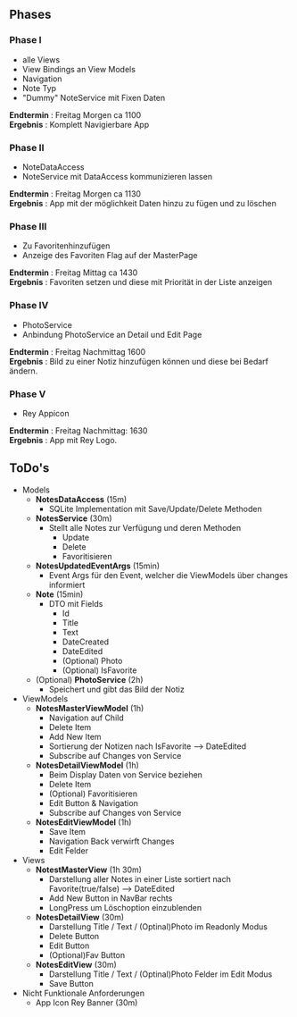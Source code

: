 ## Phases

### Phase I

* alle Views
* View Bindings an View Models
* Navigation
* Note Typ
* "Dummy" NoteService mit Fixen Daten

**Endtermin** : Freitag Morgen ca 1100  
**Ergebnis** : Komplett Navigierbare App

### Phase II

* NoteDataAccess
* NoteService mit DataAccess kommunizieren lassen

**Endtermin** : Freitag Morgen ca 1130  
**Ergebnis** : App mit der möglichkeit Daten hinzu zu fügen und zu löschen

### Phase III

* Zu Favoritenhinzufügen
* Anzeige des Favoriten Flag auf der MasterPage

**Endtermin** : Freitag Mittag ca 1430  
**Ergebnis** : Favoriten setzen und diese mit Priorität in der Liste anzeigen

### Phase IV

* PhotoService
* Anbindung PhotoService an Detail und Edit Page

**Endtermin** : Freitag Nachmittag 1600  
**Ergebnis** : Bild zu einer Notiz hinzufügen können und diese bei Bedarf ändern.

### Phase V

* Rey Appicon

**Endtermin** : Freitag Nachmittag: 1630  
**Ergebnis** : App mit Rey Logo.



## ToDo's

* Models
  * **NotesDataAccess** (15m)
    * SQLite Implementation mit Save/Update/Delete Methoden
  * **NotesService** (30m)
    * Stellt alle Notes zur Verfügung und deren Methoden
      * Update
      * Delete
      * Favoritisieren
  * **NotesUpdatedEventArgs** (15min)
    * Event Args für den Event, welcher die ViewModels über changes informiert
  * **Note** (15min)
    * DTO mit Fields
      * Id
      * Title
      * Text
      * DateCreated
      * DateEdited
      * (Optional) Photo
      * (Optional) IsFavorite
  * (Optional) **PhotoService** (2h)
    * Speichert und gibt das Bild der Notiz
* ViewModels
  * **NotesMasterViewModel** (1h)
    * Navigation auf Child
    * Delete Item
    * Add New Item
    * Sortierung der Notizen nach IsFavorite --> DateEdited
    * Subscribe auf Changes von Service
  * **NotesDetailViewModel** (1h)
    * Beim Display Daten von Service beziehen
    * Delete Item
    * (Optional) Favoritisieren
    * Edit Button & Navigation
    * Subscribe auf Changes von Service
  * **NotesEditViewModel** (1h)
    * Save Item
    * Navigation Back verwirft Changes
    * Edit Felder 
* Views
  * **NotestMasterView** (1h 30m)
    * Darstellung aller Notes in einer Liste sortiert nach Favorite(true/false) --> DateEdited
    * Add New Button in NavBar rechts
    * LongPress um Löschoption einzublenden
  * **NotesDetailView** (30m)
    * Darstellung Title / Text / (Optinal)Photo im Readonly Modus
    * Delete Button
    * Edit Button
    * (Optional)Fav Button
  * **NotesEditView** (30m)
    * Darstellung Title / Text / (Optinal)Photo Felder im Edit Modus
    * Save Button
* Nicht Funktionale Anforderungen
  * App Icon Rey Banner (30m)
